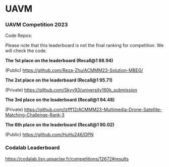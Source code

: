 # UAVM



### UAVM Competition 2023 

Code Repos: 


Please note that this leaderboard is not the final ranking for competition. We will check the code.  

**The 1st place on the leaderboard (Recall@1 98.94)** 

(Public) https://github.com/Reza-Zhu/ACMMM23-Solution-MBEG/

**The 2st place on the leaderboard (Recall@1 95.71)** 

(Private) https://github.com/Skyy93/university160k_submission 

**The 3rd place on the leaderboard (Recall@1 94.48)**

(Private) https://github.com/lzfff12/ACMMM23-Multimedia-Drone-Satellite-Matching-Challenge-Rank-3 


**The 6th place on the leaderboard (Recall@1 90.02)**

(Public) https://github.com/HuHu246/DPN


### Codalab Leaderboard

https://codalab.lisn.upsaclay.fr/competitions/12672#results
